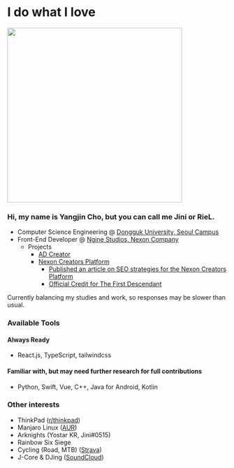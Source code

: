 # I do what I love
<img src="https://github.com/user-attachments/assets/c2c08fe9-3b76-4261-83c1-cfa1f3342c19" width="400"/>  

### Hi, my name is Yangjin Cho, but you can call me Jini or RieL. 

- Computer Science Engineering @ [Dongguk University, Seoul Campus](https://cs.dongguk.edu/main)
- Front-End Developer @ [Ngine Studios, Nexon Company](https://www.linkedin.com/company/nginestudios/)
  - Projects
    - [AD Creator](https://docs.gamescale.io/ko/doc/49/categories/13993)
    - [Nexon Creators Platform](https://creators.nexon.com/)
      - [Published an article on SEO strategies for the Nexon Creators Platform](https://www.intelligencelabs.tech/86c22758-0540-4732-be7c-2494a44b893e)
      - [Official Credit for The First Descendant](https://x.com/jini_QwQ/status/1808043158485586000)

Currently balancing my studies and work, so responses may be slower than usual.

### Available Tools 
#### Always Ready
- React.js, TypeScript, tailwindcss
#### Familiar with, but may need further research for full contributions
- Python, Swift, Vue, C++, Java for Android, Kotlin

### Other interests
- ThinkPad ([r/thinkpad](https://www.reddit.com/r/thinkpad/comments/jluh2l/my_daily_drivers/?utm_source=share&utm_medium=web3x&utm_name=web3xcss&utm_term=1&utm_content=share_button))
- Manjaro Linux ([AUR](https://aur.archlinux.org/account/sheepjin99))
- Arknights (Yostar KR, Jini#0515)
- Rainbow Six Siege
- Cycling (Road, MTB) ([Strava](https://www.strava.com/athletes/4350561))
- J-Core & DJing ([SoundCloud](https://soundcloud.com/rielcho))
